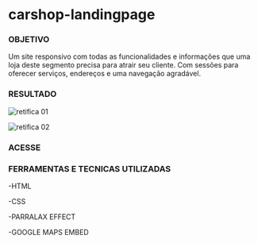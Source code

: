 # carshop-landingpage

### **OBJETIVO**
Um site responsivo com todas as funcionalidades e informações que uma loja deste 
segmento precisa para atrair seu cliente. Com sessões para oferecer serviços, endereços e 
uma navegação agradável.


### **RESULTADO**
![retifica 01](https://user-images.githubusercontent.com/72710750/97366386-fed4ad80-1885-11eb-87b5-32999963f307.png)

![retifica 02](https://user-images.githubusercontent.com/72710750/97366395-01cf9e00-1886-11eb-9436-625c0daafa91.png)

### **ACESSE**


### **FERRAMENTAS E TECNICAS UTILIZADAS**
-HTML

-CSS

-PARRALAX EFFECT

-GOOGLE MAPS EMBED
